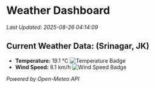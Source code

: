
# Weather Dashboard

_Last Updated: 2025-08-26 04:14:09_

## Current Weather Data: (Srinagar, JK)
- **Temperature:** 19.1 °C ![Temperature Badge](https://img.shields.io/badge/Temperature-Low%20Temp-blue)
- **Wind Speed:** 8.1 km/h ![Wind Speed Badge](https://img.shields.io/badge/Wind%20Speed-Light%20Wind-blue)

*Powered by Open-Meteo API*
